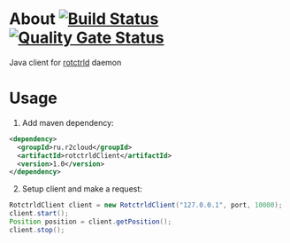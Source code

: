 # About [![Build Status](https://travis-ci.org/dernasherbrezon/rotctrldClient.svg?branch=master)](https://travis-ci.org/dernasherbrezon/rotctrldClient) [![Quality Gate Status](https://sonarcloud.io/api/project_badges/measure?project=ru.r2cloud%3ArotctrldClient&metric=alert_status)](https://sonarcloud.io/dashboard?id=ru.r2cloud%3ArotctrldClient)

Java client for [rotctrld](http://hamlib.sourceforge.net/pdf/rotctld.8.pdf) daemon

# Usage

1. Add maven dependency:

```xml
<dependency>
  <groupId>ru.r2cloud</groupId>
  <artifactId>rotctrldClient</artifactId>
  <version>1.0</version>
</dependency>
```

2. Setup client and make a request:

```java
RotctrldClient client = new RotctrldClient("127.0.0.1", port, 10000);
client.start();
Position position = client.getPosition();
client.stop();
```